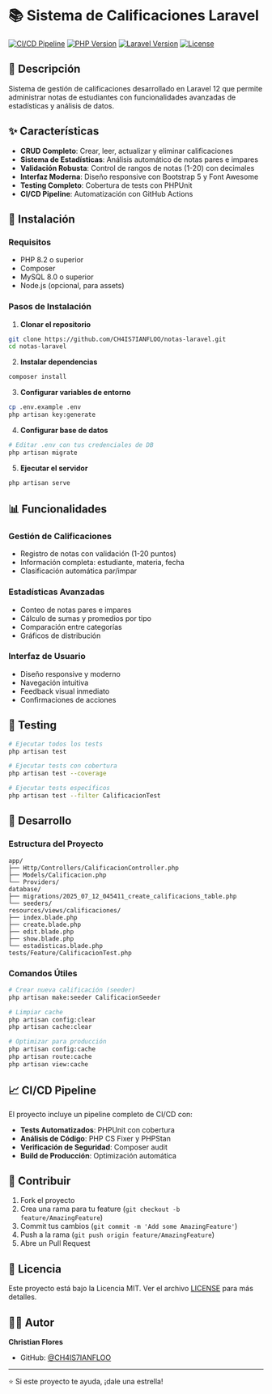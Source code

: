 # 📚 Sistema de Calificaciones Laravel

[![CI/CD Pipeline](https://github.com/CH4IS7IANFLOO/notas-laravel/workflows/Laravel%20CI%2FCD%20Pipeline/badge.svg)](https://github.com/CH4IS7IANFLOO/notas-laravel/actions)
[![PHP Version](https://img.shields.io/badge/PHP-8.2+-blue.svg)](https://php.net)
[![Laravel Version](https://img.shields.io/badge/Laravel-12.x-red.svg)](https://laravel.com)
[![License](https://img.shields.io/badge/License-MIT-green.svg)](LICENSE)

## 🎯 Descripción

Sistema de gestión de calificaciones desarrollado en Laravel 12 que permite administrar notas de estudiantes con funcionalidades avanzadas de estadísticas y análisis de datos.

## ✨ Características

- **CRUD Completo**: Crear, leer, actualizar y eliminar calificaciones
- **Sistema de Estadísticas**: Análisis automático de notas pares e impares
- **Validación Robusta**: Control de rangos de notas (1-20) con decimales
- **Interfaz Moderna**: Diseño responsive con Bootstrap 5 y Font Awesome
- **Testing Completo**: Cobertura de tests con PHPUnit
- **CI/CD Pipeline**: Automatización con GitHub Actions

## 🚀 Instalación

### Requisitos
- PHP 8.2 o superior
- Composer
- MySQL 8.0 o superior
- Node.js (opcional, para assets)

### Pasos de Instalación

1. **Clonar el repositorio**
```bash
git clone https://github.com/CH4IS7IANFLOO/notas-laravel.git
cd notas-laravel
```

2. **Instalar dependencias**
```bash
composer install
```

3. **Configurar variables de entorno**
```bash
cp .env.example .env
php artisan key:generate
```

4. **Configurar base de datos**
```bash
# Editar .env con tus credenciales de DB
php artisan migrate
```

5. **Ejecutar el servidor**
```bash
php artisan serve
```

## 📊 Funcionalidades

### Gestión de Calificaciones
- Registro de notas con validación (1-20 puntos)
- Información completa: estudiante, materia, fecha
- Clasificación automática par/impar

### Estadísticas Avanzadas
- Conteo de notas pares e impares
- Cálculo de sumas y promedios por tipo
- Comparación entre categorías
- Gráficos de distribución

### Interfaz de Usuario
- Diseño responsive y moderno
- Navegación intuitiva
- Feedback visual inmediato
- Confirmaciones de acciones

## 🧪 Testing

```bash
# Ejecutar todos los tests
php artisan test

# Ejecutar tests con cobertura
php artisan test --coverage

# Ejecutar tests específicos
php artisan test --filter CalificacionTest
```

## 🔧 Desarrollo

### Estructura del Proyecto
```
app/
├── Http/Controllers/CalificacionController.php
├── Models/Calificacion.php
└── Providers/
database/
├── migrations/2025_07_12_045411_create_calificacions_table.php
└── seeders/
resources/views/calificaciones/
├── index.blade.php
├── create.blade.php
├── edit.blade.php
├── show.blade.php
└── estadisticas.blade.php
tests/Feature/CalificacionTest.php
```

### Comandos Útiles
```bash
# Crear nueva calificación (seeder)
php artisan make:seeder CalificacionSeeder

# Limpiar cache
php artisan config:clear
php artisan cache:clear

# Optimizar para producción
php artisan config:cache
php artisan route:cache
php artisan view:cache
```

## 📈 CI/CD Pipeline

El proyecto incluye un pipeline completo de CI/CD con:

- **Tests Automatizados**: PHPUnit con cobertura
- **Análisis de Código**: PHP CS Fixer y PHPStan
- **Verificación de Seguridad**: Composer audit
- **Build de Producción**: Optimización automática

## 🤝 Contribuir

1. Fork el proyecto
2. Crea una rama para tu feature (`git checkout -b feature/AmazingFeature`)
3. Commit tus cambios (`git commit -m 'Add some AmazingFeature'`)
4. Push a la rama (`git push origin feature/AmazingFeature`)
5. Abre un Pull Request

## 📝 Licencia

Este proyecto está bajo la Licencia MIT. Ver el archivo [LICENSE](LICENSE) para más detalles.

## 👨‍💻 Autor

**Christian Flores**
- GitHub: [@CH4IS7IANFLOO](https://github.com/CH4IS7IANFLOO)

---

⭐ Si este proyecto te ayuda, ¡dale una estrella!

